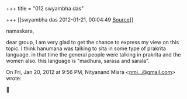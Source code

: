 +++
title = "012 swyambha das"

+++
[[swyambha das	2012-01-21, 00:04:49 [Source](https://groups.google.com/g/samskrita/c/KUNziKm9fDQ)]]



namaskara,

 dear group, I am very glad to get the chance to express my view on this topic. I think hanumana was talking to sita in some type of prakrita language. in that time the general people were talking in prakrita and the women also. this language is "madhura, sarasa and sarala".  
  

On Fri, Jan 20, 2012 at 9:56 PM, Nityanand Misra \<[nmi...@gmail.com]()\> wrote:  



